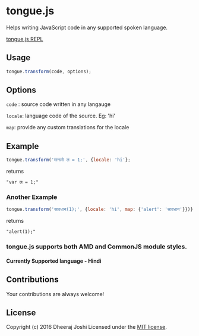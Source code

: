 # tongue.js
Helps writing JavaScript code in any supported spoken language.

[tongue.js REPL](https://djadmin.in/tongue.js/)
## Usage

```js
tongue.transform(code, options);
```

## Options

`code` : source code written in any langauge

`locale`: language code of the source. Eg: 'hi'

`map`: provide any custom translations for the locale


## Example
```js
tongue.transform('मानलो ल = 1;', {locale: 'hi'};
```
returns

```"var ल = 1;"```

### Another Example
```js
tongue.transform('सावधान(1);', {locale: 'hi', map: {'alert': 'सावधान'}})};
```
returns
```
"alert(1);"
```

### tongue.js supports both AMD and CommonJS module styles.

#### Currently Supported language - Hindi

## Contributions
Your contributions are always welcome!

## License
Copyright (c) 2016 Dheeraj Joshi
Licensed under the [MIT license](http://opensource.org/licenses/MIT).

